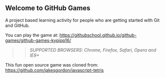 ## Welcome to GitHub Games

A project based learning activity for people who are getting started with Git and GitHub.

You can play the game at: https://githubschool.github.io/github-games/github-games-kypipp16/

>> _*SUPPORTED BROWSERS*: Chrome, Firefox, Safari, Opera and IE9+_

This fun open source game was cloned from: https://github.com/jakesgordon/javascript-tetris
